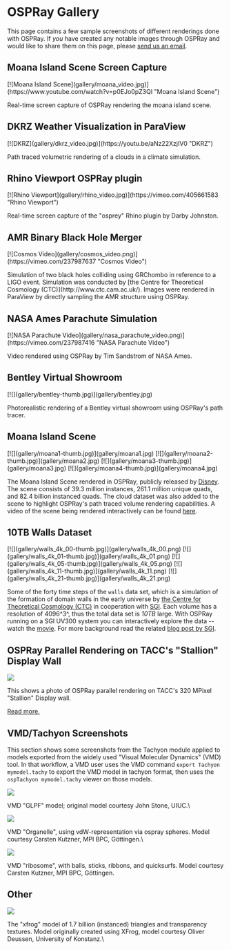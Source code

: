 OSPRay Gallery
==============

This page contains a few sample screenshots of different renderings done
with OSPRay. If *you* have created any notable images through OSPRay
and would like to share them on this page, please [send us an
email](mailto:ospray@googlegroups.com).


<div class="exhibit">
<div class="caption">
<h2>Moana Island Scene Screen Capture</h2>
[![Moana Island Scene](gallery/moana_video.jpg)](https://www.youtube.com/watch?v=p0EJo0pZ3QI "Moana Island Scene")
<p>Real-time screen capture of OSPRay rendering the moana island scene.</p>
</div>
</div>

<div class="exhibit">
<div class="caption">
<h2>DKRZ Weather Visualization in ParaView</h2>
[![DKRZ](gallery/dkrz_video.jpg)](https://youtu.be/aNz22XzjIV0 "DKRZ")
<p>Path traced volumetric rendering of a clouds in a climate simulation.</p>
</div>
</div>

<div class="exhibit">
<div class="caption">
<h2>Rhino Viewport OSPRay plugin</h2>
[![Rhino Viewport](gallery/rhino_video.jpg)](https://vimeo.com/405661583 "Rhino Viewport")
<p>Real-time screen capture of the "osprey" Rhino plugin by Darby Johnston.</p>
</div>
</div>

<div class="exhibit">
<div class="caption">
<h2>AMR Binary Black Hole Merger</h2>
[![Cosmos Video](gallery/cosmos_video.png)](https://vimeo.com/237987637 "Cosmos Video")
<p>Simulation of two black holes colliding using GRChombo in reference to a LIGO event.  Simulation was conducted by
[the Centre for Theoretical Cosmology (CTC)](http://www.ctc.cam.ac.uk/).  Images were 
rendered in ParaView by directly sampling the AMR structure using OSPRay.</p>
</div>
</div>

<div class="exhibit">
<div class="caption">
<h2>NASA Ames Parachute Simulation</h2>
[![NASA Parachute Video](gallery/nasa_parachute_video.png)](https://vimeo.com/237987416 "NASA Parachute Video")
<p>Video rendered using OSPRay by Tim Sandstrom of NASA Ames.</p>
</div>
</div>

Bentley Virtual Showroom
------------------------------------------------

<div class="left">
[![](gallery/bentley-thumb.jpg)](gallery/bentley.jpg)
</div>

Photorealistic rendering of a Bentley virtual showroom using OSPRay's path tracer.

Moana Island Scene
------------------------------------------------

<div class="left">
[![](gallery/moana1-thumb.jpg)](gallery/moana1.jpg)
[![](gallery/moana2-thumb.jpg)](gallery/moana2.jpg)
[![](gallery/moana3-thumb.jpg)](gallery/moana3.jpg)
[![](gallery/moana4-thumb.jpg)](gallery/moana4.jpg)
</div>

The Moana Island Scene rendered in OSPRay, publicly released by
[Disney](https://www.technology.disneyanimation.com/islandscene).
The scene consists of 39.3 million instances, 261.1 million unique quads,
 and 82.4 billion instanced quads.  The cloud
dataset was also added to the scene to highlight OSPRay's
 path traced volume rendering capabilities.  A video of
the scene being rendered interactively can be found [here](https://www.youtube.com/watch?v=p0EJo0pZ3QI&t=11s).


10TB Walls Dataset
------------------------------------------------

<div class="left">
[![](gallery/walls_4k_00-thumb.jpg)](gallery/walls_4k_00.png)
[![](gallery/walls_4k_01-thumb.jpg)](gallery/walls_4k_01.png)
[![](gallery/walls_4k_05-thumb.jpg)](gallery/walls_4k_05.png)
[![](gallery/walls_4k_11-thumb.jpg)](gallery/walls_4k_11.png)
[![](gallery/walls_4k_21-thumb.jpg)](gallery/walls_4k_21.png)
</div>

Some of the forty time steps of the `walls` data set, which is a
simulation of the formation of domain walls in the early universe by
[the Centre for Theoretical Cosmology (CTC)](http://www.ctc.cam.ac.uk/)
in cooperation with [SGI](http://www.sgi.com/). Each volume has a
resolution of 4096^3^, thus the total data set is *10TB* large. With
OSPRay running on a SGI UV300 system you can interactively explore the
data -- watch the [movie](gallery/walls_4k.mp4). For more background
read the related [blog post by
SGI](http://blog.sgi.com/accelerating-scientific-discovery-through-visualization/).

OSPRay Parallel Rendering on TACC's "Stallion" Display Wall
-----------------------------------------------------------

[![](gallery/ospray_stallion-thumb.jpg)](displaywall.html)

This shows a photo of OSPRay parallel rendering on TACC's 320 MPixel
"Stallion" Display wall.

[Read more.](displaywall.html)


VMD/Tachyon Screenshots
-----------------------

This section shows some screenshots from the Tachyon module applied to
models exported from the widely used "Visual Molecular Dynamics" (VMD)
tool. In that workflow, a VMD user uses the VMD command
`export Tachyon mymodel.tachy` to export the VMD model in tachyon
format, then uses the `ospTachyon mymodel.tachy` viewer on those models.

[![](gallery/ospTachyon-glpf-thumb.jpg)](gallery/ospTachyon-glpf.png)

VMD "GLPF" model; original model courtesy John Stone, UIUC.\

[![](gallery/ospTachyon-organelle-thumb.jpg)](gallery/ospTachyon-organelle.png)

VMD "Organelle", using vdW-representation via ospray spheres. Model
courtesy Carsten Kutzner, MPI BPC, Göttingen.\

[![](gallery/ospTachyon-ribosome-thumb.jpg)](gallery/ospTachyon-ribosome.png)

VMD "ribosome", with balls, sticks, ribbons, and quicksurfs. Model
courtesy Carsten Kutzner, MPI BPC, Göttingen.

Other
-----------------------

[![](gallery/obj-xfrog-thumb.jpg)](gallery/obj-xfrog.png)

The "xfrog" model of 1.7 billion (instanced) triangles and transparency
textures. Model originally created using XFrog, model courtesy Oliver
Deussen, University of Konstanz.\